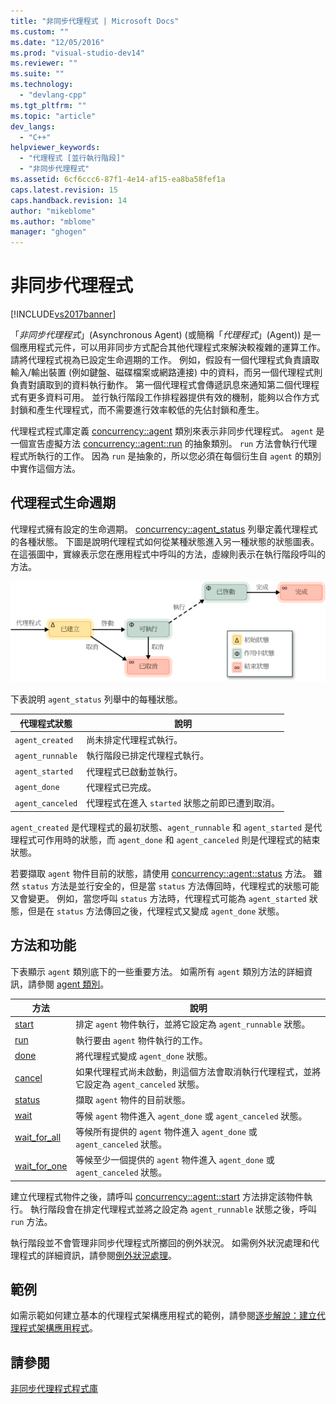 ```yaml
---
title: "非同步代理程式 | Microsoft Docs"
ms.custom: ""
ms.date: "12/05/2016"
ms.prod: "visual-studio-dev14"
ms.reviewer: ""
ms.suite: ""
ms.technology: 
  - "devlang-cpp"
ms.tgt_pltfrm: ""
ms.topic: "article"
dev_langs: 
  - "C++"
helpviewer_keywords: 
  - "代理程式 [並行執行階段]"
  - "非同步代理程式"
ms.assetid: 6cf6ccc6-87f1-4e14-af15-ea8ba58fef1a
caps.latest.revision: 15
caps.handback.revision: 14
author: "mikeblome"
ms.author: "mblome"
manager: "ghogen"
---
```

# 非同步代理程式
[!INCLUDE[vs2017banner](../../assembler/inline/includes/vs2017banner.md)]

「*非同步代理程式*」\(Asynchronous Agent\) \(或簡稱「*代理程式*」\(Agent\)\) 是一個應用程式元件，可以用非同步方式配合其他代理程式來解決較複雜的運算工作。  請將代理程式視為已設定生命週期的工作。  例如，假設有一個代理程式負責讀取輸入\/輸出裝置 \(例如鍵盤、磁碟檔案或網路連接\) 中的資料，而另一個代理程式則負責對讀取到的資料執行動作。  第一個代理程式會傳遞訊息來通知第二個代理程式有更多資料可用。  並行執行階段工作排程器提供有效的機制，能夠以合作方式封鎖和產生代理程式，而不需要進行效率較低的先佔封鎖和產生。  
  
 代理程式程式庫定義 [concurrency::agent](../../parallel/concrt/reference/agent-class.md) 類別來表示非同步代理程式。  `agent` 是一個宣告虛擬方法 [concurrency::agent::run](../Topic/agent::run%20Method.md) 的抽象類別。  `run` 方法會執行代理程式所執行的工作。  因為 `run` 是抽象的，所以您必須在每個衍生自 `agent` 的類別中實作這個方法。  
  
## 代理程式生命週期  
 代理程式擁有設定的生命週期。  [concurrency::agent\_status](../Topic/agent_status%20Enumeration.md) 列舉定義代理程式的各種狀態。  下圖是說明代理程式如何從某種狀態進入另一種狀態的狀態圖表。  在這張圖中，實線表示您在應用程式中呼叫的方法，虛線則表示在執行階段呼叫的方法。  
  
 ![代理程式狀態圖表](../../parallel/concrt/media/agentstate.png "AgentState")  
  
 下表說明 `agent_status` 列舉中的每種狀態。  
  
|代理程式狀態|說明|  
|------------|--------|  
|`agent_created`|尚未排定代理程式執行。|  
|`agent_runnable`|執行階段已排定代理程式執行。|  
|`agent_started`|代理程式已啟動並執行。|  
|`agent_done`|代理程式已完成。|  
|`agent_canceled`|代理程式在進入 `started` 狀態之前即已遭到取消。|  
  
 `agent_created` 是代理程式的最初狀態、`agent_runnable` 和 `agent_started` 是代理程式可作用時的狀態，而 `agent_done` 和 `agent_canceled` 則是代理程式的結束狀態。  
  
 若要擷取 `agent` 物件目前的狀態，請使用 [concurrency::agent::status](../Topic/agent::status%20Method.md) 方法。  雖然 `status` 方法是並行安全的，但是當 `status` 方法傳回時，代理程式的狀態可能又會變更。  例如，當您呼叫 `status` 方法時，代理程式可能為 `agent_started` 狀態，但是在 `status` 方法傳回之後，代理程式又變成 `agent_done` 狀態。  
  
## 方法和功能  
 下表顯示 `agent` 類別底下的一些重要方法。  如需所有 `agent` 類別方法的詳細資訊，請參閱 [agent 類別](../../parallel/concrt/reference/agent-class.md)。  
  
|方法|說明|  
|--------|--------|  
|[start](../Topic/agent::start%20Method.md)|排定 `agent` 物件執行，並將它設定為 `agent_runnable` 狀態。|  
|[run](../Topic/agent::run%20Method.md)|執行要由 `agent` 物件執行的工作。|  
|[done](../Topic/agent::done%20Method.md)|將代理程式變成 `agent_done` 狀態。|  
|[cancel](../Topic/agent::cancel%20Method.md)|如果代理程式尚未啟動，則這個方法會取消執行代理程式，並將它設定為 `agent_canceled` 狀態。|  
|[status](../Topic/agent::status%20Method.md)|擷取 `agent` 物件的目前狀態。|  
|[wait](../Topic/agent::wait%20Method.md)|等候 `agent` 物件進入 `agent_done` 或 `agent_canceled` 狀態。|  
|[wait\_for\_all](../Topic/agent::wait_for_all%20Method.md)|等候所有提供的 `agent` 物件進入 `agent_done` 或 `agent_canceled` 狀態。|  
|[wait\_for\_one](../Topic/agent::wait_for_one%20Method.md)|等候至少一個提供的 `agent` 物件進入 `agent_done` 或 `agent_canceled` 狀態。|  
  
 建立代理程式物件之後，請呼叫 [concurrency::agent::start](../Topic/agent::start%20Method.md) 方法排定該物件執行。  執行階段會在排定代理程式並將之設定為 `agent_runnable` 狀態之後，呼叫 `run` 方法。  
  
 執行階段並不會管理非同步代理程式所擲回的例外狀況。  如需例外狀況處理和代理程式的詳細資訊，請參閱[例外狀況處理](../../parallel/concrt/exception-handling-in-the-concurrency-runtime.md)。  
  
## 範例  
 如需示範如何建立基本的代理程式架構應用程式的範例，請參閱[逐步解說：建立代理程式架構應用程式](../../parallel/concrt/walkthrough-creating-an-agent-based-application.md)。  
  
## 請參閱  
 [非同步代理程式程式庫](../../parallel/concrt/asynchronous-agents-library.md)